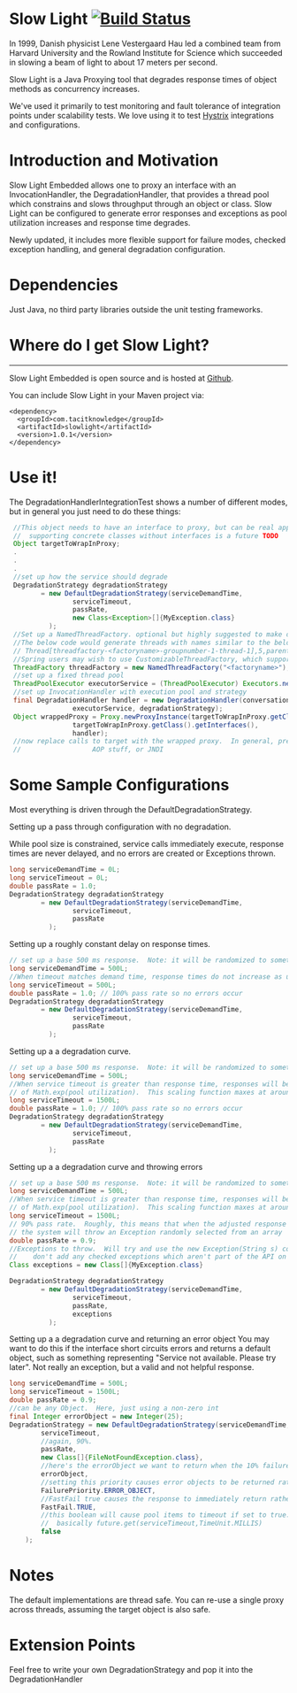 Slow Light [![Build Status](https://secure.travis-ci.org/tacitknowledge/slow-light.png?branch=master)](http://travis-ci.org/tacitknowledge/slow-light)
==========

In 1999, Danish physicist Lene Vestergaard Hau led a combined team from Harvard University and the Rowland Institute
for Science which succeeded in slowing a beam of light to about 17 meters per second.

Slow Light is a Java Proxying tool that degrades response times of object methods as concurrency increases.

We've used it primarily to test monitoring and fault tolerance of integration points under scalability tests.  We love
using it to test [Hystrix](https://github.com/Netflix/Hystrix) integrations and configurations.

# Introduction and Motivation

Slow Light Embedded allows one to proxy an interface with an InvocationHandler, the DegradationHandler, that provides a thread
pool which constrains and slows throughput through an object or class.  Slow Light can be configured to generate error
responses and exceptions as pool utilization increases and response time degrades.

Newly updated, it includes more flexible support for failure modes, checked exception handling, and
general degradation configuration.

# Dependencies
Just Java, no third party libraries outside the unit testing frameworks.

# Where do I get Slow Light?
-------------------------
Slow Light Embedded is open source and is hosted at
[Github](http://github.com/tacitknowledge/slow-light).

You can include Slow Light in your Maven project via:

    <dependency>
      <groupId>com.tacitknowledge</groupId>
      <artifactId>slowlight</artifactId>
      <version>1.0.1</version>
    </dependency>


# Use it!

The DegradationHandlerIntegrationTest shows a number of different modes, but in general you just need to do these things:
```java
 //This object needs to have an interface to proxy, but can be real app code, a real service, or a stub
 //  supporting concrete classes without interfaces is a future TODO
 Object targetToWrapInProxy;
 .
 .
 .
 //set up how the service should degrade
 DegradationStrategy degradationStrategy
        = new DefaultDegradationStrategy(serviceDemandTime,
                serviceTimeout,
                passRate,
                new Class<Exception>[]{MyException.class}
          );
 //Set up a NamedThreadFactory. optional but highly suggested to make debugging and monitoring easier.
 //The below code would generate threads with names similar to the below
 // Thread[threadfactory-<factoryname>-groupnumber-1-thread-1],5,parentgroup-main-groupname-<factoryname>1]
 //Spring users may wish to use CustomizableThreadFactory, which supports naming
 ThreadFactory threadFactory = new NamedThreadFactory("<factoryname>");
 //set up a fixed thread pool
 ThreadPoolExecutor executorService = (ThreadPoolExecutor) Executors.newFixedThreadPool(capacity,threadFactory);
 //set up InvocationHandler with execution pool and strategy
 final DegradationHandler handler = new DegradationHandler(conversation,
                executorService, degradationStrategy);
 Object wrappedProxy = Proxy.newProxyInstance(targetToWrapInProxy.getClass().getClassLoader(),
                targetToWrapInProxy.getClass().getInterfaces(),
                handler);
 //now replace calls to target with the wrapped proxy.  In general, pretty simple to integrate with IoC frameworks,
 //                  AOP stuff, or JNDI
```

# Some Sample Configurations
Most everything is driven through the DefaultDegradationStrategy.

Setting up a pass through configuration with no degradation.

While pool size is constrained,  service calls immediately
execute, response times are never delayed, and no errors are created or Exceptions thrown.
```java
long serviceDemandTime = 0L;
long serviceTimeout = 0L;
double passRate = 1.0;
DegradationStrategy degradationStrategy
        = new DefaultDegradationStrategy(serviceDemandTime,
                serviceTimeout,
                passRate
          );
```
Setting up a roughly constant delay on response times.
```java
// set up a base 500 ms response.  Note: it will be randomized to something between 75% and 125% of the service demand
long serviceDemandTime = 500L;
//When timeout matches demand time, response times do not increase as utilization increases
long serviceTimeout = 500L;
double passRate = 1.0; // 100% pass rate so no errors occur
DegradationStrategy degradationStrategy
        = new DefaultDegradationStrategy(serviceDemandTime,
                serviceTimeout,
                passRate
          );
```

Setting up a a degradation curve.
```java
// set up a base 500 ms response.  Note: it will be randomized to something between 75% and 125% of the service demand
long serviceDemandTime = 500L;
//When service timeout is greater than response time, responses will be delayed by a general scaling function
// of Math.exp(pool utilization).  This scaling function maxes at around the serviceTimeout value
long serviceTimeout = 1500L;
double passRate = 1.0; // 100% pass rate so no errors occur
DegradationStrategy degradationStrategy
        = new DefaultDegradationStrategy(serviceDemandTime,
                serviceTimeout,
                passRate
          );
```

Setting up a a degradation curve and throwing errors
```java
// set up a base 500 ms response.  Note: it will be randomized to something between 75% and 125% of the service demand
long serviceDemandTime = 500L;
//When service timeout is greater than response time, responses will be delayed by a general scaling function
// of Math.exp(pool utilization).  This scaling function maxes at around the serviceTimeout value
long serviceTimeout = 1500L;
// 90% pass rate.  Roughly, this means that when the adjusted response time is over 93% of the service timeout
// the system will throw an Exception randomly selected from an array
double passRate = 0.9;
//Exceptions to throw.  Will try and use the new Exception(String s) constructor, then fall back on default.
//    don't add any checked exceptions which aren't part of the API on your target object.
Class exceptions = new Class[]{MyException.class}

DegradationStrategy degradationStrategy
        = new DefaultDegradationStrategy(serviceDemandTime,
                serviceTimeout,
                passRate,
                exceptions
          );
```

Setting up a a degradation curve and returning an error object
You may want to do this if the interface short circuits errors and returns a default object, such as something
representing "Service not available.  Please try later".  Not really an exception, but a valid and not helpful response.
```java
long serviceDemandTime = 500L;
long serviceTimeout = 1500L;
double passRate = 0.9;
//can be any Object.  Here, just using a non-zero int
final Integer errorObject = new Integer(25);
DegradationStrategy = new DefaultDegradationStrategy(serviceDemandTime,
        serviceTimeout,
        //again, 90%.
        passRate,
        new Class[]{FileNotFoundException.class},
        //here's the errorObject we want to return when the 10% failures occur
        errorObject,
        //setting this priority causes error objects to be returned rather than Exceptions thrown
        FailurePriority.ERROR_OBJECT,
        //FastFail true causes the response to immediately return rather than be delayed
        FastFail.TRUE,
        //this boolean will cause pool items to timeout if set to true.
        //  basically future.get(serviceTimeout,TimeUnit.MILLIS)
        false
    );

```

# Notes
The default implementations are thread safe.  You can re-use a single proxy across threads, assuming the target object
is also safe.

# Extension Points
Feel free to write your own DegradationStrategy and pop it into the DegradationHandler


